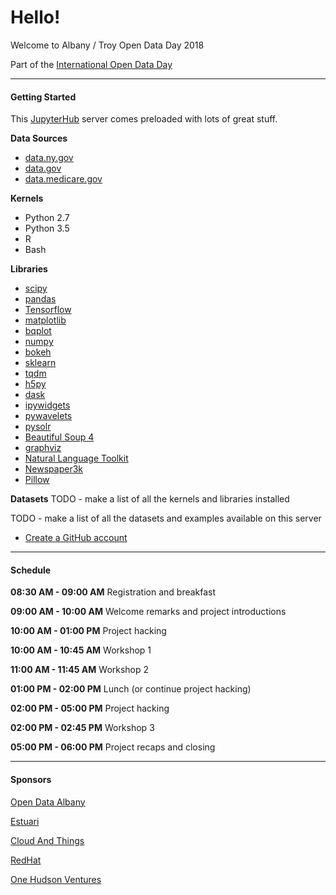 # Hello!

Welcome to Albany / Troy Open Data Day 2018

Part of the [International Open Data Day](http://opendataday.org/)

<hr/>

#### Getting Started

This [JupyterHub](https://github.com/jupyterhub) server comes preloaded with lots of great stuff.

<!-- TODO - add a link to this repository -->
<!-- https://github.com/aeksco/hackathon_jupyterhub -->


**Data Sources**
- [data.ny.gov](https://data.ny.gov/browse)
- [data.gov](https://catalog.data.gov/dataset)
- [data.medicare.gov](https://data.medicare.gov/data)

**Kernels**
- Python 2.7
- Python 3.5
- R
- Bash

**Libraries**
- [scipy](https://www.scipy.org/)
- [pandas](https://pandas.pydata.org/)
- [Tensorflow](https://www.tensorflow.org/)
- [matplotlib](https://matplotlib.org/)
- [bqplot](https://github.com/bloomberg/bqplot)
- [numpy](http://www.numpy.org/)
- [bokeh](https://bokeh.pydata.org/en/latest/)
- [sklearn](http://scikit-learn.org/stable/)
- [tqdm](https://pypi.python.org/pypi/tqdm)
- [h5py](http://www.h5py.org/)
- [dask](https://dask.pydata.org/en/latest/)
- [ipywidgets](https://github.com/jupyter-widgets/ipywidgets)
- [pywavelets](https://pywavelets.readthedocs.io/en/latest/)
- [pysolr](https://github.com/django-haystack/pysolr)
- [Beautiful Soup 4](https://www.crummy.com/software/BeautifulSoup/bs4/doc/)
- [graphviz](https://www.graphviz.org/)
- [Natural Language Toolkit](https://www.nltk.org/)
- [Newspaper3k](http://newspaper.readthedocs.io/en/latest/)
- [Pillow](https://pillow.readthedocs.io/en/latest/)

**Datasets**
TODO - make a list of all the kernels and libraries installed

TODO - make a list of all the datasets and examples available on this server

- [Create a GitHub account](https://github.com/join?source=header-home)

<hr/>

#### Schedule

**08:30 AM - 09:00 AM** Registration and breakfast

**09:00 AM - 10:00 AM** Welcome remarks and project introductions

**10:00 AM - 01:00 PM** Project hacking

**10:00 AM - 10:45 AM** Workshop 1

**11:00 AM - 11:45 AM** Workshop 2

**01:00 PM - 02:00 PM** Lunch (or continue project hacking)

**02:00 PM - 05:00 PM** Project hacking

**02:00 PM - 02:45 PM** Workshop 3

**05:00 PM - 06:00 PM** Project recaps and closing

<hr/>

#### Sponsors

[Open Data Albany](http://opendataalbany.org/)

[Estuari](http://onehudson.io)

[Cloud And Things](http://cloudandthings.com/)

[RedHat](http://redhat.com/)

[One Hudson Ventures](https://onehudson.io)